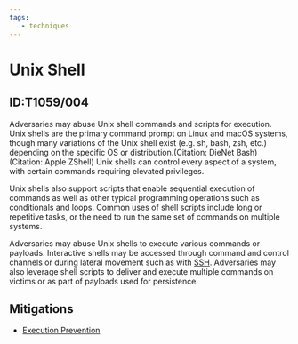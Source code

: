 ```yaml
---
tags:
   - techniques
---
```

# Unix Shell
## ID:T1059/004
Adversaries may abuse Unix shell commands and scripts for execution. Unix shells are the primary command prompt on Linux and macOS systems, though many variations of the Unix shell exist (e.g. sh, bash, zsh, etc.) depending on the specific OS or distribution.(Citation: DieNet Bash)(Citation: Apple ZShell) Unix shells can control every aspect of a system, with certain commands requiring elevated privileges.

Unix shells also support scripts that enable sequential execution of commands as well as other typical programming operations such as conditionals and loops. Common uses of shell scripts include long or repetitive tasks, or the need to run the same set of commands on multiple systems.

Adversaries may abuse Unix shells to execute various commands or payloads. Interactive shells may be accessed through command and control channels or during lateral movement such as with [SSH](/mitre/techniques/T1021/004). Adversaries may also leverage shell scripts to deliver and execute multiple commands on victims or as part of payloads used for persistence.
## Mitigations
* [Execution Prevention](/mitre/mitigations/M1038)
